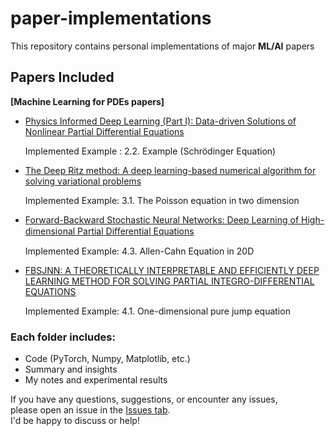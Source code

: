 # paper-implementations
This repository contains personal implementations of major **ML/AI** papers

## Papers Included

**[Machine Learning for PDEs papers]**

- [Physics Informed Deep Learning (Part I): Data-driven Solutions of Nonlinear Partial Differential Equations](https://github.com/surinlee/paper-implementations/tree/main/Physics%20Informed%20Deep%20Learning%20(Part%20I))
  
    Implemented Example : 2.2. Example (Schrödinger Equation)

- [The Deep Ritz method: A deep learning-based numerical algorithm for solving variational problems](https://arxiv.org/abs/1710.00211)
  
    Implemented Example: 3.1. The Poisson equation in two dimension

- [Forward-Backward Stochastic Neural Networks: Deep Learning of High-dimensional Partial Diﬀerential Equations](https://github.com/surinlee/paper-implementations/tree/main/Forward-Backward%20Stochastic%20Neural%20Networks)

    Implemented Example: 4.3. Allen-Cahn Equation in 20D

- [FBSJNN: A THEORETICALLY INTERPRETABLE AND EFFICIENTLY DEEP LEARNING METHOD FOR SOLVING PARTIAL INTEGRO-DIFFERENTIAL EQUATIONS](https://github.com/surinlee/paper-implementations/tree/main/FBSJNN)

    Implemented Example: 4.1. One-dimensional pure jump equation

### Each folder includes:
- Code (PyTorch, Numpy, Matplotlib, etc.)
- Summary and insights
- My notes and experimental results

If you have any questions, suggestions, or encounter any issues,  
please open an issue in the [Issues tab](../../issues).  
I'd be happy to discuss or help!
